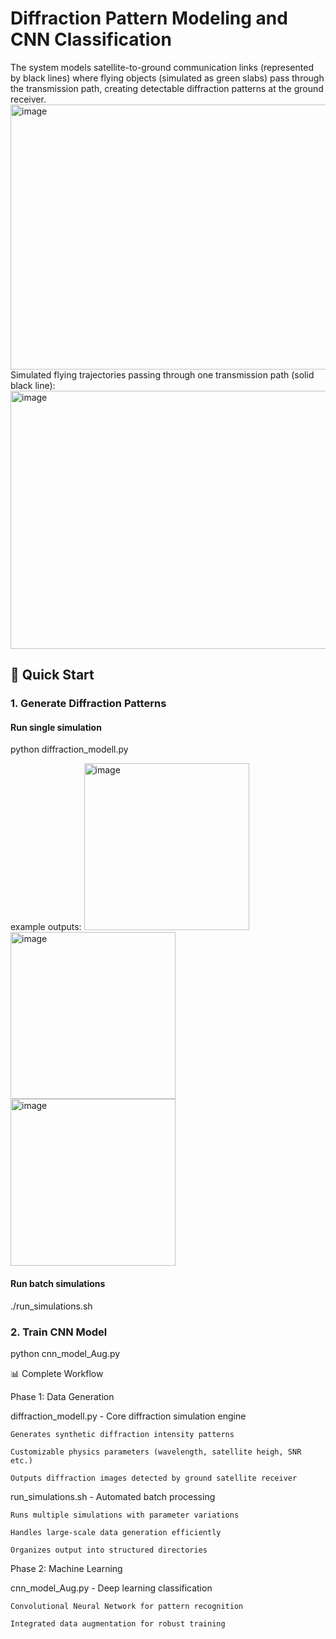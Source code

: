 # Diffraction Pattern Modeling and CNN Classification

The system models satellite-to-ground communication links (represented by black lines) where flying objects (simulated as green slabs) pass through the transmission path, creating detectable diffraction patterns at the ground receiver.
<img width="1153" height="424" alt="image" src="https://github.com/user-attachments/assets/2cb21cfa-1f51-4a4c-b791-8d9ee98135fb" />
Simulated flying trajectories passing through one transmission path (solid black line):
<img width="815" height="413" alt="image" src="https://github.com/user-attachments/assets/55c8a673-bf57-4ec1-ab99-53f5ac210551" />



## 🚀 Quick Start

### 1. Generate Diffraction Patterns

#### Run single simulation
python diffraction_modell.py

example outputs:
<img width="264" height="267" alt="image" src="https://github.com/user-attachments/assets/91f3feb5-de79-471e-b9c6-04e5c460c3f4" />
<img width="264" height="267" alt="image" src="https://github.com/user-attachments/assets/30ac4ac3-8268-4737-849d-8e6b30444f9c" />
<img width="264" height="267" alt="image" src="https://github.com/user-attachments/assets/2c580811-ec98-476c-8d82-87917f8ee009" />




#### Run batch simulations
./run_simulations.sh

### 2. Train CNN Model
python cnn_model_Aug.py



📊 Complete Workflow

Phase 1: Data Generation

diffraction_modell.py - Core diffraction simulation engine

    Generates synthetic diffraction intensity patterns

    Customizable physics parameters (wavelength, satellite heigh, SNR etc.)

    Outputs diffraction images detected by ground satellite receiver

run_simulations.sh - Automated batch processing

    Runs multiple simulations with parameter variations

    Handles large-scale data generation efficiently

    Organizes output into structured directories

Phase 2: Machine Learning

cnn_model_Aug.py - Deep learning classification

    Convolutional Neural Network for pattern recognition

    Integrated data augmentation for robust training

    
